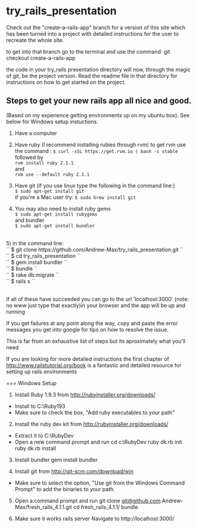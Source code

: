 try_rails_presentation
======================

Check out the "create-a-rails-app" branch for a version of this site which has been turned into a project with detailed instructions for the user to recreate the whole site.

to get into that branch go to the terminal and use the command:
    git checkout create-a-rails-app

the code in your try_rails presentation directory will now, through the magic of git, be the project version. Read the readme file in that directory for instructions on how to get started on the project.

## Steps to get your new rails app all nice and good.
(Based on my experience getting environments up on my ubuntu box).
See below for Windows setup instuctions.

1) Have a computer

2) Have ruby (I recommend installing rubies through rvm)
to get rvm use the command :
`` $ curl -sSL https://get.rvm.io | bash -s stable `` <br>
followed by <br>
`` rvm install ruby 2.1.1 ``<br>
and <br>
`` rvm use --default ruby 2.1.1 ``<br>

3) Have git (if you use linux type the following in the command line:) <br>
`` $ sudo apt-get install git `` <br>
if you're a Mac user try:
``$ sudo brew install git``

4) You may also need to install ruby gems <br>
  `` $ sudo apt-get install rubygems ``<br>
  and bundler<br>
  `` $ sudo apt-get install bundler ``<br>
  <br>
5) in the command line: <br>
`` $ git clone https://github.com/Andrew-Max/try_rails_presentation.git `` <br>
`` $ cd try_rails_presentation ``<br>
`` $ gem install bundler `` <br>
`` $ bundle `` <br>
`` $ rake db:migrate `` <br>
`` $ rails s `` <br>
    <br>

If all of these have succeeded you can go to the url 'localhost:3000' (note: no www just type that exactly)in your browser and the app will be up and running

If you get failures at any point along the way, copy and paste the error messages you get into google for tips on how to resolve the issue.

This is far from an exhaustive list of steps but its aproximately what you'll need

If you are looking for more detailed instructions the first chapter of http://www.railstutorial.org/book is a fantastic and detailed resource for setting up rails environments

=== Windows Setup

1) Install Ruby 1.9.3 from http://rubyinstaller.org/downloads/
- Install to C:\\Ruby193
- Make sure to check the box, "Add ruby executables to your path"

2) Install the ruby dev kit from http://rubyinstaller.org/downloads/
- Extract it to C:\\RubyDev
- Open a new command prompt and run
    cd c:\RubyDev
    ruby dk.rb init
    ruby dk.rb install

3) Install bundler
    gem install bundler

4) Install git from http://git-scm.com/download/win
- Make sure to select the option, "Use git from the Windows Command Prompt" to add the binaries to your path.

5) Open a command prompt and run
    git clone git@github.com:Andrew-Max/fresh_rails_4.1.1.git
    cd fresh_rails_4.1.1/
    bundle

6) Make sure it works
    rails server
Navigate to http://localhost:3000/


